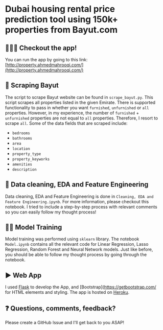 
# Dubai housing rental price prediction tool using 150k+ properties from Bayut.com

## 🧑🏽‍💻 Checkout the app!
You can run the app by going to this link: [http://property.ahmedmahrooqi.com/](http://property.ahmedmahrooqi.com/)

## 🔎 Scraping Bayut
The script to scrape Bayut website can be found in ```scrape_bayut.py```. This script scrapes all properties listed in the given Emirate. There is supported functionality to pass in whether you want ```furnished```, ```unfurnished``` or ```all``` properties. However, in my experience, the number of ```furnished``` + ```unfurnished``` properties are not equal to ```all``` properties. Therefore, I resort to scrape ```all```. Some of the data fields that are scraped include:

- ```bedrooms```
- ```bathrooms```
- ```area```
- ```location```
- ```property_type```
- ```property_keyworks```
- ```amenities```
- ```description```


## 🧹 Data cleaning, EDA and Feature Engineering
Data cleaning, EDA and Feature Engineering is done in ```Cleaning, EDA and Feature Engineering.ipynb```. For more information, please checkout this notebook. I tried to include a step-by-step process with relevant comments so you can easily follow my thought process!

##  🏋🏽 Model Training
Model training was performed using ```sklearn``` library. The notebook ```Model.ipynb``` contains all the relevant code for Linear Regression, Lasso Regression, Random Forest and Neural Network models. Just like before, you should be able to follow my thought process by going through the notebook.

## ▶️ Web App
I used  [Flask](https://flask.palletsprojects.com/) to develop the App, and [Bootstrap](https://getbootstrap.com/ for HTML elements and styling. The app is hosted on [Heroku](https://www.heroku.com/).

## ❓ Questions, comments, feedback?
Please create a GitHub Issue and I'll get back to you ASAP!
